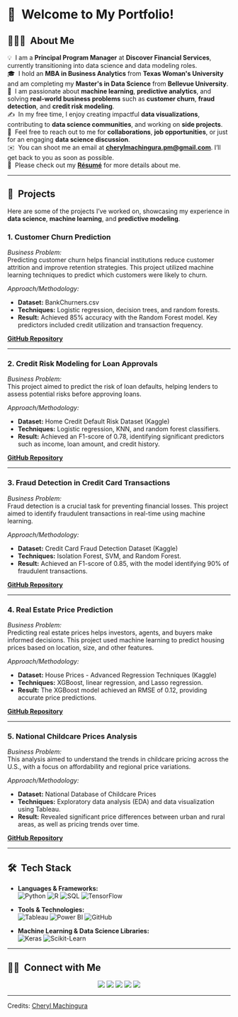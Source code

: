# 👋 &nbsp;Welcome to My Portfolio!

## 👨🏻‍💻 &nbsp;About Me

💡 &nbsp;I am a **Principal Program Manager** at **Discover Financial Services**, currently transitioning into data science and data modeling roles.  
🎓 &nbsp;I hold an **MBA in Business Analytics** from **Texas Woman's University** and am completing my **Master's in Data Science** from **Bellevue University**.  
🌱 &nbsp;I am passionate about **machine learning**, **predictive analytics**, and solving **real-world business problems** such as **customer churn**, **fraud detection**, and **credit risk modeling**.  
✍️ &nbsp;In my free time, I enjoy creating impactful **data visualizations**, contributing to **data science communities**, and working on **side projects**.  
💬 &nbsp;Feel free to reach out to me for **collaborations**, **job opportunities**, or just for an engaging **data science discussion**.  
✉️ &nbsp;You can shoot me an email at **cherylmachingura.pm@gmail.com**. I’ll get back to you as soon as possible.  
📄 &nbsp;Please check out my **[Résumé](https://drive.google.com/file/d/1CgTBBelcsjjc-4VOdApL9c76vvTL49Fe/view?usp=sharing)** for more details about me.

---

## 💼 &nbsp;Projects

Here are some of the projects I’ve worked on, showcasing my experience in **data science**, **machine learning**, and **predictive modeling**.

### **1. Customer Churn Prediction**  
*Business Problem:*  
Predicting customer churn helps financial institutions reduce customer attrition and improve retention strategies. This project utilized machine learning techniques to predict which customers were likely to churn.

*Approach/Methodology:*  
- **Dataset:** BankChurners.csv  
- **Techniques:** Logistic regression, decision trees, and random forests.  
- **Result:** Achieved 85% accuracy with the Random Forest model. Key predictors included credit utilization and transaction frequency.

[**GitHub Repository**](https://github.com/cheryltaf85/Customer-Churn-Prediction)

---

### **2. Credit Risk Modeling for Loan Approvals**  
*Business Problem:*  
This project aimed to predict the risk of loan defaults, helping lenders to assess potential risks before approving loans.

*Approach/Methodology:*  
- **Dataset:** Home Credit Default Risk Dataset (Kaggle)  
- **Techniques:** Logistic regression, KNN, and random forest classifiers.  
- **Result:** Achieved an F1-score of 0.78, identifying significant predictors such as income, loan amount, and credit history.

[**GitHub Repository**](https://github.com/cheryltaf85/Credit-Risk-Modeling)

---

### **3. Fraud Detection in Credit Card Transactions**  
*Business Problem:*  
Fraud detection is a crucial task for preventing financial losses. This project aimed to identify fraudulent transactions in real-time using machine learning.

*Approach/Methodology:*  
- **Dataset:** Credit Card Fraud Detection Dataset (Kaggle)  
- **Techniques:** Isolation Forest, SVM, and Random Forest.  
- **Result:** Achieved an F1-score of 0.85, with the model identifying 90% of fraudulent transactions.

[**GitHub Repository**](https://github.com/cheryltaf85/Fraud-Detection-Credit-Card)

---

### **4. Real Estate Price Prediction**  
*Business Problem:*  
Predicting real estate prices helps investors, agents, and buyers make informed decisions. This project used machine learning to predict housing prices based on location, size, and other features.

*Approach/Methodology:*  
- **Dataset:** House Prices - Advanced Regression Techniques (Kaggle)  
- **Techniques:** XGBoost, linear regression, and Lasso regression.  
- **Result:** The XGBoost model achieved an RMSE of 0.12, providing accurate price predictions.

[**GitHub Repository**](https://github.com/cheryltaf85/Real-Estate-Price-Prediction)

---

### **5. National Childcare Prices Analysis**  
*Business Problem:*  
This analysis aimed to understand the trends in childcare pricing across the U.S., with a focus on affordability and regional price variations.

*Approach/Methodology:*  
- **Dataset:** National Database of Childcare Prices  
- **Techniques:** Exploratory data analysis (EDA) and data visualization using Tableau.  
- **Result:** Revealed significant price differences between urban and rural areas, as well as pricing trends over time.

[**GitHub Repository**](https://github.com/cheryltaf85/Childcare-Prices-Analysis)

---

## 🛠 &nbsp;Tech Stack

- **Languages & Frameworks:**  
  ![Python](https://img.shields.io/badge/-Python-05122A?style=flat&logo=python)&nbsp;![R](https://img.shields.io/badge/-R-05122A?style=flat&logo=R&logoColor=276DC3)&nbsp;![SQL](https://img.shields.io/badge/-SQL-05122A?style=flat&logo=postgresql&logoColor=336791)&nbsp;![TensorFlow](https://img.shields.io/badge/-TensorFlow-05122A?style=flat&logo=tensorflow&logoColor=FF6F00)

- **Tools & Technologies:**  
  ![Tableau](https://img.shields.io/badge/-Tableau-05122A?style=flat&logo=tableau&logoColor=006F8E)&nbsp;![Power BI](https://img.shields.io/badge/-Power%20BI-05122A?style=flat&logo=powerbi)&nbsp;![GitHub](https://img.shields.io/badge/-GitHub-05122A?style=flat&logo=github)

- **Machine Learning & Data Science Libraries:**  
  ![Keras](https://img.shields.io/badge/-Keras-05122A?style=flat&logo=keras&logoColor=D00000)&nbsp;![Scikit-Learn](https://img.shields.io/badge/-Scikit%20Learn-05122A?style=flat&logo=scikit-learn)

---

## 🤝🏻 &nbsp;Connect with Me

<p align="center">
<a href="https://www.cheryltaf85.com"><img src="https://img.shields.io/badge/-cheryltaf85.com-3423A6?style=flat&logo=Google-Chrome&logoColor=white"/></a>
<a href="https://linkedin.com/in/cherylmachingura/"><img src="https://img.shields.io/badge/-Cheryl%20Machingura-0077B5?style=flat&logo=Linkedin&logoColor=white"/></a>
<a href="mailto:cherylmachingura.pm@gmail.com"><img src="https://img.shields.io/badge/-cherylmachingura.pm@gmail.com-D14836?style=flat&logo=Gmail&logoColor=white"/></a>
<a href="https://twitter.com/cheryl_taf"><img src="https://img.shields.io/badge/-@cheryl_taf-1DA1F2?style=flat&logo=Twitter&logoColor=white"/></a>
<a href="https://github.com/cheryltaf85"><img src="https://img.shields.io/badge/-GitHub-05122A?style=flat&logo=GitHub&logoColor=white"/></a>
</p>

-----
Credits: [Cheryl Machingura](https://github.com/cheryltaf85)
